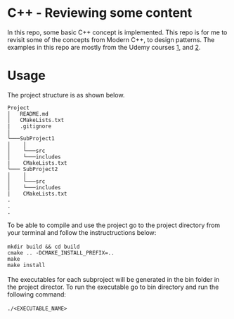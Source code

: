 # C++ - Reviewing some content

In this repo, some basic C++ concept is implemented. This repo is for me to revisit some of the concepts from Modern C++, to design patterns. The examples in this repo are mostly from the Udemy courses [1](https://www.udemy.com/course/learn-advanced-c-programming/), and [2](https://www.udemy.com/course/patterns-cplusplus/).

# Usage
The project structure is as shown below.

```
Project
│   README.md
│   CMakeLists.txt
|   .gitignore
│
└───SubProject1
│    │
│    └───src
│    └───includes
|    CMakeLists.txt
└─── SubProject2 
│    │
│    └───src
│    └───includes
|    CMakeLists.txt
.
.
.
```
To be able to compile and use the project go to the project directory from your terminal and follow the instructructions below:
<br />
<br />
	`
  mkdir build && cd build
  `\
  `
  cmake .. -DCMAKE_INSTALL_PREFIX=..
  `\
  `
  make
  `\
  `
  make install
  `
<br />
<br />
The executables for each subproject will be generated in the bin folder in the project director. To run the executable go to bin directory and run the following command:
<br />
<br />
  `./<EXECUTABLE_NAME> 
  `


